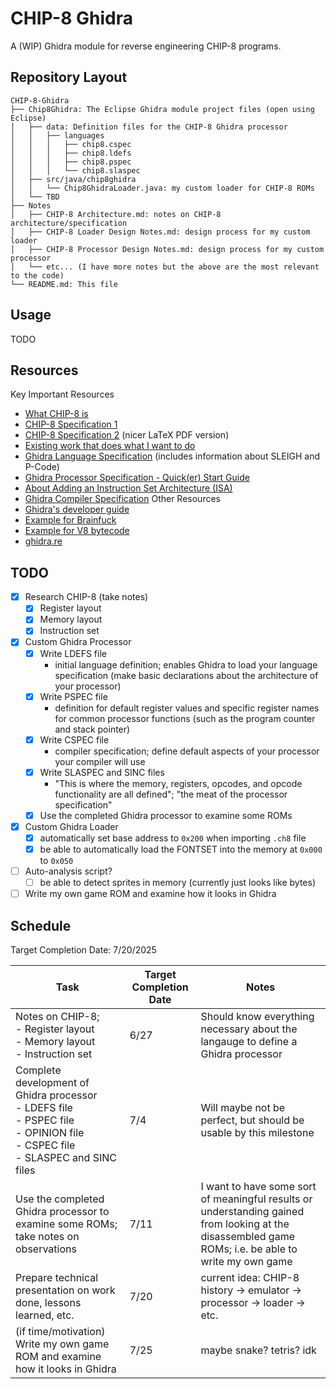 # CHIP-8 Ghidra

A (WIP) Ghidra module for reverse engineering CHIP-8 programs.

## Repository Layout

```
CHIP-8-Ghidra
├── Chip8Ghidra: The Eclipse Ghidra module project files (open using Eclipse)
│   ├── data: Definition files for the CHIP-8 Ghidra processor
│   │   ├── languages
│   │   │   ├── chip8.cspec
│   │   │   ├── chip8.ldefs
│   │   │   ├── chip8.pspec
│   │   │   └── chip8.slaspec
│   ├── src/java/chip8ghidra
│   │   └── Chip8GhidraLoader.java: my custom loader for CHIP-8 ROMs
│   └── TBD
├── Notes
│   ├── CHIP-8 Architecture.md: notes on CHIP-8 architecture/specification
│   ├── CHIP-8 Loader Design Notes.md: design process for my custom loader
│   ├── CHIP-8 Processor Design Notes.md: design process for my custom processor
│   └── etc... (I have more notes but the above are the most relevant to the code)
└── README.md: This file
```

## Usage

TODO

## Resources
Key Important Resources
- [What CHIP-8 is](https://en.m.wikipedia.org/wiki/CHIP-8)
- [CHIP-8 Specification 1](http://devernay.free.fr/hacks/chip8/C8TECH10.HTM)
- [CHIP-8 Specification 2](https://www.cs.columbia.edu/~sedwards/classes/2016/4840-spring/designs/Chip8.pdf) (nicer LaTeX PDF version)
- [Existing work that does what I want to do](https://github.com/beardypig/ghidra-chip8)
- [Ghidra Language Specification](https://ghidra.re/ghidra_docs/languages/index.html) (includes information about SLEIGH and P-Code)
- [Ghidra Processor Specification - Quick(er) Start Guide](https://github.com/joeferg425/ghidra_proc_spec)
- [About Adding an Instruction Set Architecture (ISA)](https://www.l3harris.com/newsroom/editorial/2025/01/expanding-dragon-adding-isa-ghidra)
- [Ghidra Compiler Specification](https://spinsel.dev/assets/2020-06-17-ghidra-brainfuck-processor-1/ghidra_docs/compiler_spec/index.html)
Other Resources
- [Ghidra's developer guide](https://github.com/NationalSecurityAgency/ghidra/blob/master/DevGuide.md)
- [Example for Brainfuck](https://spinsel.dev/2020/06/17/ghidra-brainfuck-processor-1.html)
- [Example for V8 bytecode](https://swarm.ptsecurity.com/creating-a-ghidra-processor-module-in-sleigh-using-v8-bytecode-as-an-example/)
- [ghidra.re](https://ghidra.re/)

## TODO
- [x] Research CHIP-8 (take notes)
	- [x] Register layout
	- [x] Memory layout
	- [x] Instruction set
- [X] Custom Ghidra Processor
	- [x] Write LDEFS file
		- initial language definition; enables Ghidra to load your language specification (make basic declarations about the architecture of your processor)
	- [x] Write PSPEC file
		- definition for default register values and specific register names for common processor functions (such as the program counter and stack pointer)
	- [x] Write CSPEC file
		- compiler specification; define default aspects of your processor your compiler will use
	- [x] Write SLASPEC and SINC files
		- "This is where the memory, registers, opcodes, and opcode functionality are all defined"; "the meat of the processor specification"
	- [x] Use the completed Ghidra processor to examine some ROMs
- [X] Custom Ghidra Loader
	- [X] automatically set base address to `0x200` when importing `.ch8` file
	- [X] be able to automatically load the FONTSET into the memory at `0x000` to `0x050`
- [ ] Auto-analysis script?
	- [ ] be able to detect sprites in memory (currently just looks like bytes)
- [ ] Write my own game ROM and examine how it looks in Ghidra

## Schedule

Target Completion Date: 7/20/2025

| Task                                                                                                                                   | Target Completion Date | Notes                                                                                                                                                |
| -------------------------------------------------------------------------------------------------------------------------------------- | ---------------------- | ---------------------------------------------------------------------------------------------------------------------------------------------------- |
| Notes on CHIP-8; <br>- Register layout<br>- Memory layout<br>- Instruction set                                                         | 6/27                   | Should know everything necessary about the langauge to define a Ghidra processor                                                                     |
| Complete development of Ghidra processor<br>- LDEFS file<br>- PSPEC file<br>- OPINION file<br>- CSPEC file<br>- SLASPEC and SINC files | 7/4                    | Will maybe not be perfect, but should be usable by this milestone                                                                                    |
| Use the completed Ghidra processor to examine some ROMs; take notes on observations                                                    | 7/11                   | I want to have some sort of meaningful results or understanding gained from looking at the disassembled game ROMs; i.e. be able to write my own game |
| Prepare technical presentation on work done, lessons learned, etc.                                                                     | 7/20                   | current idea: CHIP-8 history -> emulator -> processor -> loader -> etc.                                                                              |
| (if time/motivation) Write my own game ROM and examine how it looks in Ghidra                                                          | 7/25                   | maybe snake? tetris? idk                                                                                                                             |
